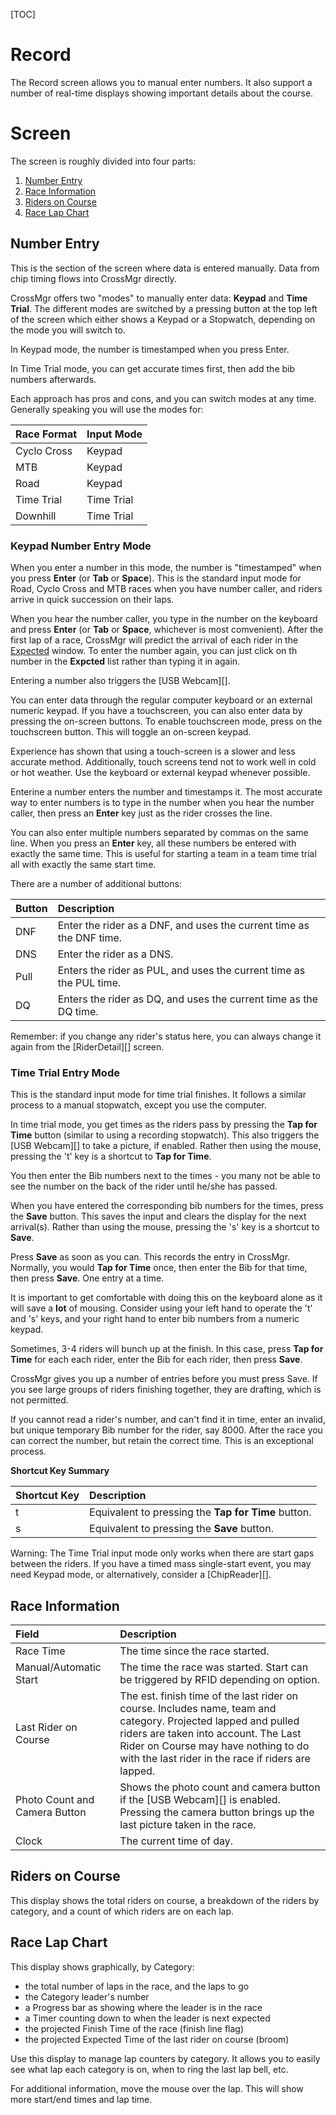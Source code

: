 [TOC]

# Record
The Record screen allows you to manual enter numbers.
It also support a number of real-time displays showing important details about the course.

# Screen
The screen is roughly divided into four parts:

1. [Number Entry](#number-entry)
1. [Race Information](#race-information)
1. [Riders on Course](#riders-on-course)
1. [Race Lap Chart](#race-lap-chart)

## Number Entry

This is the section of the screen where data is entered manually.  Data from chip timing flows into CrossMgr directly.

CrossMgr offers two "modes" to manually enter data: __Keypad__ and __Time Trial__.
The different modes are switched by a pressing button at the top left of the screen which either shows a Keypad or a Stopwatch, depending on the mode you will switch to.

In Keypad mode, the number is timestamped when you press Enter.

In Time Trial mode, you can get accurate times first, then add the bib numbers afterwards.

Each approach has pros and cons, and you can switch modes at any time.  Generally speaking you will use the modes for:

Race Format|Input Mode
:----------|:---------
Cyclo Cross|Keypad
MTB|Keypad
Road|Keypad
Time Trial|Time Trial
Downhill|Time Trial

### Keypad Number Entry Mode

When you enter a number in this mode, the number is "timestamped" when you press __Enter__ (or __Tab__ or __Space__).  This is the standard input mode for Road, Cyclo Cross and MTB races when you have number caller, and riders arrive in quick succession on their laps.

When you hear the number caller, you type in the number on the keyboard and press __Enter__ (or __Tab__ or __Space__, whichever is most comvenient).
After the first lap of a race, CrossMgr will predict the arrival of each rider in the [Expected](MainScreen.html#expected) window.  To enter the number again, you can just click on th number in the __Expcted__ list rather than typing it in again.

Entering a number also triggers the [USB Webcam][].

You can enter data through the regular computer keyboard or an external numeric keypad.  If you have a touchscreen, you can also enter data by pressing the on-screen buttons.  To enable touchscreen mode, press on the touchscreen button.  This will toggle an on-screen keypad.

Experience has shown that using a touch-screen is a slower and less accurate method.  Additionally, touch screens tend not to work well in cold or hot weather.  Use the keyboard or external keypad whenever possible.

Enterine a number enters the number and timestamps it.  The most accurate way to enter numbers is to type in the number when you hear the number caller, then press an __Enter__ key just as the rider crosses the line.

You can also enter multiple numbers separated by commas on the same line.  When you press an __Enter__ key, all these numbers be entered with exactly the same time.  This is useful for starting a team in a team time trial all with exactly the same start time. 

There are a number of additional buttons:

Button|Description
:-----|:----------
DNF|Enter the rider as a DNF, and uses the current time as the DNF time.
DNS|Enter the rider as a DNS.
Pull|Enters the rider as PUL, and uses the current time as the PUL time.
DQ|Enters the rider as DQ, and uses the current time as the DQ time.

Remember: if you change any rider's status here, you can always change it again from the [RiderDetail][] screen.

### Time Trial Entry Mode

This is the standard input mode for time trial finishes.  It follows a similar process to a manual stopwatch, except you use the computer.

In time trial mode, you get times as the riders pass by pressing the __Tap for Time__ button (similar to using a recording stopwatch).  This also triggers the [USB Webcam][] to take a picture, if enabled.  Rather then using the mouse, pressing the 't' key is a shortcut to __Tap for Time__.

You then enter the Bib numbers next to the times - you many not be able to see the number on the back of the rider until he/she has passed.

When you have entered the corresponding bib numbers for the times, press the __Save__ button.  This saves the input and clears the display for the next arrival(s).  Rather than using the mouse, pressing the 's' key is a shortcut to __Save__.

Press __Save__ as soon as you can.  This records the entry in CrossMgr.
Normally, you would __Tap for Time__ once, then enter the Bib for that time, then press __Save__.  One entry at a time.

It is important to get comfortable with doing this on the keyboard alone as it will save a __lot__ of mousing.  Consider using your left hand to operate the 't' and 's' keys, and your right hand to enter bib numbers from a numeric keypad.

Sometimes, 3-4 riders will bunch up at the finish.  In this case, press __Tap for Time__ for each each rider, enter the Bib for each rider, then press __Save__.

CrossMgr gives you up a number of entries before you must press Save.  If you see large groups of riders finishing together, they are drafting, which is not permitted.

If you cannot read a rider's number, and can't find it in time, enter an invalid, but unique temporary Bib number for the rider, say 8000.
After the race you can correct the number, but retain the correct time.  This is an exceptional process.

__Shortcut Key Summary__

Shortcut Key|Description
:-------|:----------
t|Equivalent to pressing the __Tap for Time__ button.
s|Equivalent to pressing the __Save__ button.

Warning: The Time Trial input mode only works when there are start gaps between the riders.  If you have a timed mass single-start event, you may need Keypad mode, or alternatively, consider a [ChipReader][].

## Race Information

Field|Description
:----|:----------
Race Time|The time since the race started.
Manual/Automatic Start|The time the race was started.  Start can be triggered by RFID depending on option.
Last Rider on Course|The est. finish time of the last rider on course.  Includes name, team and category.  Projected lapped and pulled riders are taken into account.  The Last Rider on Course may have nothing to do with the last rider in the race if riders are lapped.
Photo Count and Camera Button|Shows the photo count and camera button if the [USB Webcam][] is enabled.  Pressing the camera button brings up the last picture taken in the race.
Clock|The current time of day.

## Riders on Course

This display shows the total riders on course, a breakdown of the riders by category, and a count of which riders are on each lap.

## Race Lap Chart

This display shows graphically, by Category:

* the total number of laps in the race, and the laps to go
* the Category leader's number
* a Progress bar as showing where the leader is in the race
* a Timer counting down to when the leader is next expected
* the projected Finish Time of the race (finish line flag)
* the projected Expected Time of the last rider on course (broom)

Use this display to manage lap counters by category.  It allows you to easily see what lap each category is on, when to ring the last lap bell, etc.

For additional information, move the mouse over the lap.  This will show more start/end times and lap time.
